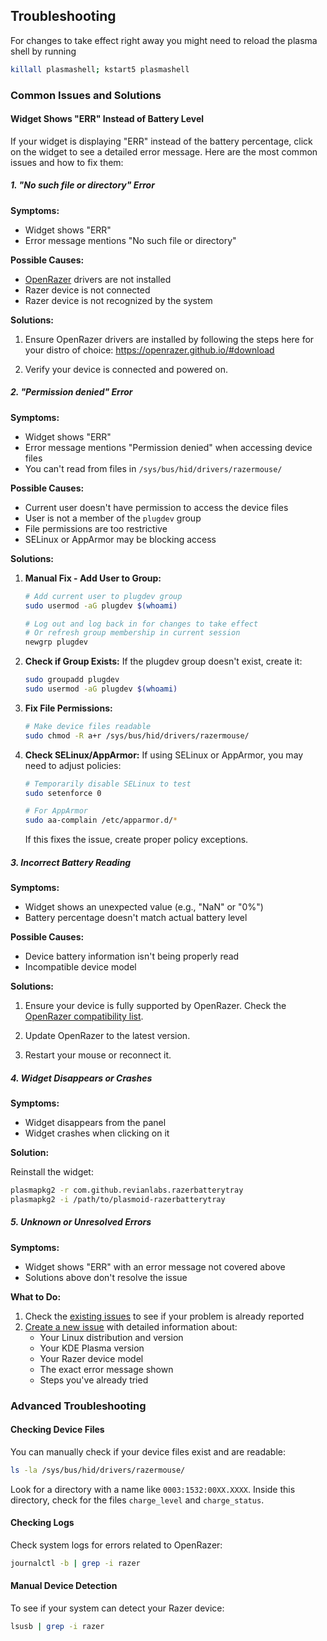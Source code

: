 
## Troubleshooting

For changes to take effect right away you might need to reload the plasma shell by running
```bash
killall plasmashell; kstart5 plasmashell
```

### Common Issues and Solutions

#### Widget Shows "ERR" Instead of Battery Level

If your widget is displaying "ERR" instead of the battery percentage, click on the widget to see a detailed error message. Here are the most common issues and how to fix them:

##### 1. "No such file or directory" Error

**Symptoms:**
- Widget shows "ERR"
- Error message mentions "No such file or directory"

**Possible Causes:**
- [OpenRazer](https://github.com/openrazer/openrazer) drivers are not installed
- Razer device is not connected
- Razer device is not recognized by the system

**Solutions:**
1. Ensure OpenRazer drivers are installed by following the steps here for your distro of choice: https://openrazer.github.io/#download

2. Verify your device is connected and powered on.

##### 2. "Permission denied" Error

**Symptoms:**
- Widget shows "ERR"
- Error message mentions "Permission denied" when accessing device files
- You can't read from files in `/sys/bus/hid/drivers/razermouse/`

**Possible Causes:**
- Current user doesn't have permission to access the device files
- User is not a member of the `plugdev` group
- File permissions are too restrictive
- SELinux or AppArmor may be blocking access

**Solutions:**
1. **Manual Fix - Add User to Group:**
   ```bash
   # Add current user to plugdev group
   sudo usermod -aG plugdev $(whoami)
   
   # Log out and log back in for changes to take effect
   # Or refresh group membership in current session
   newgrp plugdev
   ```

2. **Check if Group Exists:**
   If the plugdev group doesn't exist, create it:
   ```bash
   sudo groupadd plugdev
   sudo usermod -aG plugdev $(whoami)
   ```

3. **Fix File Permissions:**
   ```bash
   # Make device files readable
   sudo chmod -R a+r /sys/bus/hid/drivers/razermouse/
   ```

4. **Check SELinux/AppArmor:**
   If using SELinux or AppArmor, you may need to adjust policies:
   ```bash
   # Temporarily disable SELinux to test
   sudo setenforce 0
   
   # For AppArmor
   sudo aa-complain /etc/apparmor.d/*
   ```

   If this fixes the issue, create proper policy exceptions.

##### 3. Incorrect Battery Reading

**Symptoms:**
- Widget shows an unexpected value (e.g., "NaN" or "0%")
- Battery percentage doesn't match actual battery level

**Possible Causes:**
- Device battery information isn't being properly read
- Incompatible device model

**Solutions:**
1. Ensure your device is fully supported by OpenRazer. Check the [OpenRazer compatibility list](https://openrazer.github.io/#devices).

2. Update OpenRazer to the latest version.

3. Restart your mouse or reconnect it.

##### 4. Widget Disappears or Crashes

**Symptoms:**
- Widget disappears from the panel
- Widget crashes when clicking on it

**Solution:**

Reinstall the widget:
```bash
plasmapkg2 -r com.github.revianlabs.razerbatterytray
plasmapkg2 -i /path/to/plasmoid-razerbatterytray
```

##### 5. Unknown or Unresolved Errors

**Symptoms:**
- Widget shows "ERR" with an error message not covered above
- Solutions above don't resolve the issue

**What to Do:**
1. Check the [existing issues](https://github.com/revianlabs/razer-mouse-battery-plasmoid/issues) to see if your problem is already reported
2. [Create a new issue](https://github.com/revianlabs/razer-mouse-battery-plasmoid/issues/new) with detailed information about:
    - Your Linux distribution and version
    - Your KDE Plasma version
    - Your Razer device model
    - The exact error message shown
    - Steps you've already tried

### Advanced Troubleshooting

#### Checking Device Files

You can manually check if your device files exist and are readable:

```bash
ls -la /sys/bus/hid/drivers/razermouse/
```

Look for a directory with a name like `0003:1532:00XX.XXXX`. Inside this directory, check for the files `charge_level` and `charge_status`.

#### Checking Logs

Check system logs for errors related to OpenRazer:

```bash
journalctl -b | grep -i razer
```

#### Manual Device Detection

To see if your system can detect your Razer device:

```bash
lsusb | grep -i razer
```

